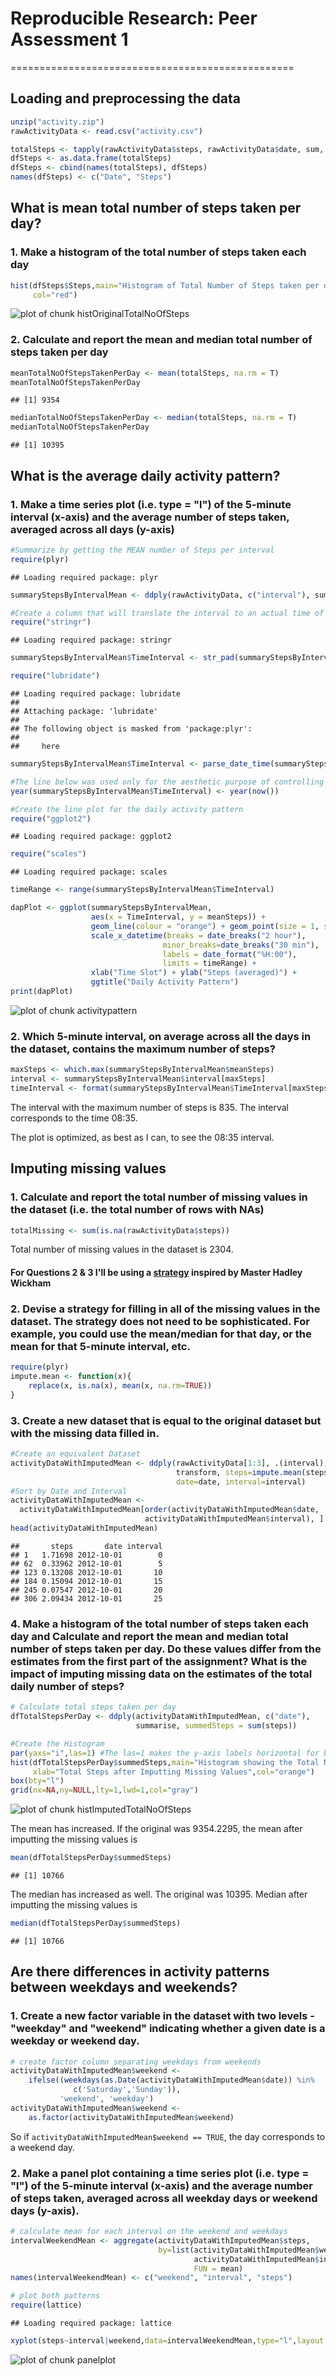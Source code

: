 # Reproducible Research: Peer Assessment 1
=================================================

## Loading and preprocessing the data

```r
unzip("activity.zip")
rawActivityData <- read.csv("activity.csv")

totalSteps <- tapply(rawActivityData$steps, rawActivityData$date, sum, na.rm = TRUE)
dfSteps <- as.data.frame(totalSteps)
dfSteps <- cbind(names(totalSteps), dfSteps)
names(dfSteps) <- c("Date", "Steps")
```
## What is mean total number of steps taken per day?

### 1. Make a histogram of the total number of steps taken each day

```r
hist(dfSteps$Steps,main="Histogram of Total Number of Steps taken per day", xlab="Total Steps",
     col="red")
```

![plot of chunk histOriginalTotalNoOfSteps](figure/histOriginalTotalNoOfSteps.png) 
### 2. Calculate and report the mean and median total number of steps taken per day

```r
meanTotalNoOfStepsTakenPerDay <- mean(totalSteps, na.rm = T)
meanTotalNoOfStepsTakenPerDay
```

```
## [1] 9354
```

```r
medianTotalNoOfStepsTakenPerDay <- median(totalSteps, na.rm = T)
medianTotalNoOfStepsTakenPerDay
```

```
## [1] 10395
```
## What is the average daily activity pattern?

### 1. Make a time series plot (i.e. type = "l") of the 5-minute interval (x-axis) and the average number of steps taken, averaged across all days (y-axis)

```r
#Summarize by getting the MEAN number of Steps per interval
require(plyr)
```

```
## Loading required package: plyr
```

```r
summaryStepsByIntervalMean <- ddply(rawActivityData, c("interval"), summarise, meanSteps = mean(steps, na.rm = T))

#Create a column that will translate the interval to an actual time of the day in HH:MM format
require("stringr")
```

```
## Loading required package: stringr
```

```r
summaryStepsByIntervalMean$TimeInterval <- str_pad(summaryStepsByIntervalMean$interval, width=4, pad="0")

require("lubridate")
```

```
## Loading required package: lubridate
## 
## Attaching package: 'lubridate'
## 
## The following object is masked from 'package:plyr':
## 
##     here
```

```r
summaryStepsByIntervalMean$TimeInterval <- parse_date_time(summaryStepsByIntervalMean$TimeInterval,"%H%M")

#The line below was used only for the aesthetic purpose of controlling the X-label 
year(summaryStepsByIntervalMean$TimeInterval) <- year(now())

#Create the line plot for the daily activity pattern
require("ggplot2")
```

```
## Loading required package: ggplot2
```

```r
require("scales")
```

```
## Loading required package: scales
```

```r
timeRange <- range(summaryStepsByIntervalMean$TimeInterval)

dapPlot <- ggplot(summaryStepsByIntervalMean,
                  aes(x = TimeInterval, y = meanSteps)) +
                  geom_line(colour = "orange") + geom_point(size = 1, shape = 21) + 
                  scale_x_datetime(breaks = date_breaks("2 hour"), 
                                  minor_breaks=date_breaks("30 min"), 
                                  labels = date_format("%H:00"), 
                                  limits = timeRange) +
                  xlab("Time Slot") + ylab("Steps (averaged)") +
                  ggtitle("Daily Activity Pattern")
print(dapPlot)
```

![plot of chunk activitypattern](figure/activitypattern.png) 

### 2. Which 5-minute interval, on average across all the days in the dataset, contains the maximum number of steps?

```r
maxSteps <- which.max(summaryStepsByIntervalMean$meanSteps)
interval <- summaryStepsByIntervalMean$interval[maxSteps]
timeInterval <- format(summaryStepsByIntervalMean$TimeInterval[maxSteps],"%H:%M")
```
The interval with the maximum number of steps is 835. The interval corresponds to the time 08:35.

The plot is optimized, as best as I can, to see the 08:35 interval.
## Imputing missing values
### 1. Calculate and report the total number of missing values in the dataset (i.e. the total number of rows with NAs)

```r
totalMissing <- sum(is.na(rawActivityData$steps))
```
Total number of missing values in the dataset is 2304.

#### For Questions 2 & 3 I'll be using a [strategy](http://www.mail-archive.com/r-help@r-project.org/msg58289.html) inspired by Master Hadley Wickham

### 2. Devise a strategy for filling in all of the missing values in the dataset. The strategy does not need to be sophisticated. For example, you could use the mean/median for that day, or the mean for that 5-minute interval, etc.

```r
require(plyr)
impute.mean <- function(x){
    replace(x, is.na(x), mean(x, na.rm=TRUE))
}
```


### 3. Create a new dataset that is equal to the original dataset but with the missing data filled in.

```r
#Create an equivalent Dataset
activityDataWithImputedMean <- ddply(rawActivityData[1:3], .(interval),
                                     transform, steps=impute.mean(steps),
                                     date=date, interval=interval)
#Sort by Date and Interval
activityDataWithImputedMean <- 
  activityDataWithImputedMean[order(activityDataWithImputedMean$date,
                              activityDataWithImputedMean$interval), ]
head(activityDataWithImputedMean)
```

```
##       steps       date interval
## 1   1.71698 2012-10-01        0
## 62  0.33962 2012-10-01        5
## 123 0.13208 2012-10-01       10
## 184 0.15094 2012-10-01       15
## 245 0.07547 2012-10-01       20
## 306 2.09434 2012-10-01       25
```

### 4. Make a histogram of the total number of steps taken each day and Calculate and report the mean and median total number of steps taken per day. Do these values differ from the estimates from the first part of the assignment? What is the impact of imputing missing data on the estimates of the total daily number of steps?

```r
# Calculate total steps taken per day
dfTotalStepsPerDay <- ddply(activityDataWithImputedMean, c("date"), 
                            summarise, summedSteps = sum(steps))

#Create the Histogram
par(yaxs="i",las=1) #The las=1 makes the y-axis labels horizontal for better readability
hist(dfTotalStepsPerDay$summedSteps,main="Histogram showing the Total Number of Steps", 
     xlab="Total Steps after Imputting Missing Values",col="orange")
box(bty="l")
grid(nx=NA,ny=NULL,lty=1,lwd=1,col="gray")
```

![plot of chunk histImputedTotalNoOfSteps](figure/histImputedTotalNoOfSteps.png) 

The mean has increased. If the original was 9354.2295, the mean after imputting the missing values is

```r
mean(dfTotalStepsPerDay$summedSteps)
```

```
## [1] 10766
```


The median has increased as well. The original was 10395. Median after imputting the missing values is

```r
median(dfTotalStepsPerDay$summedSteps)
```

```
## [1] 10766
```


## Are there differences in activity patterns between weekdays and weekends?
### 1. Create a new factor variable in the dataset with two levels - "weekday" and "weekend" indicating whether a given date is a weekday or weekend day.

```r
# create factor column separating weekdays from weekends
activityDataWithImputedMean$weekend <- 
    ifelse((weekdays(as.Date(activityDataWithImputedMean$date)) %in% 
              c('Saturday','Sunday')),
           'weekend', 'weekday') 
activityDataWithImputedMean$weekend <- 
    as.factor(activityDataWithImputedMean$weekend)
```

So if `activityDataWithImputedMean$weekend == TRUE`, the day corresponds to a weekend day.
    
### 2. Make a panel plot containing a time series plot (i.e. type = "l") of the 5-minute interval (x-axis) and the average number of steps taken, averaged across all weekday days or weekend days (y-axis). 

```r
# calculate mean for each interval on the weekend and weekdays
intervalWeekendMean <- aggregate(activityDataWithImputedMean$steps, 
                                 by=list(activityDataWithImputedMean$weekend,
                                         activityDataWithImputedMean$interval), 
                                         FUN = mean)
names(intervalWeekendMean) <- c("weekend", "interval", "steps")

# plot both patterns
require(lattice)
```

```
## Loading required package: lattice
```

```r
xyplot(steps~interval|weekend,data=intervalWeekendMean,type="l",layout = c(1,2))
```

![plot of chunk panelplot](figure/panelplot.png) 
